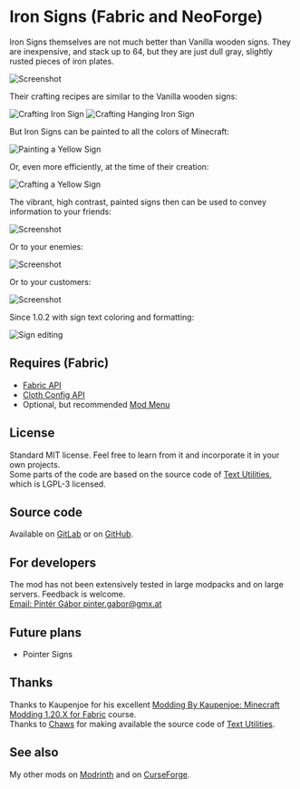 # Iron Signs (Fabric and NeoForge)  

Iron Signs themselves are not much better than Vanilla wooden signs. They are inexpensive, and stack up to 64, but they are just dull gray, slightly rusted pieces of iron plates.

![Screenshot](./images/screenshot1.png "Screenshot")

Their crafting recipes are similar to the Vanilla wooden signs:  

![Crafting Iron Sign](./images/crafting_iron_sign.png "Crafting Iron Sign")  ![Crafting Hanging Iron Sign](./images/crafting_hanging_iron_sign.png "Crafting Hanging Iron Sign")

But Iron Signs can be painted to all the colors of Minecraft:

![Painting a Yellow Sign](./images/painting_yellow_sign.png "Painting a Yellow Sign")

Or, even more efficiently, at the time of their creation:

![Crafting a Yellow Sign](./images/crafting_yellow_sign.png "Crafting a Yellow Sign")

The vibrant, high contrast, painted signs then can be used to convey information to your friends: 

![Screenshot](./images/screenshot2.png "Screenshot")

Or to your enemies:

![Screenshot](./images/screenshot3.png "Screenshot")

Or to your customers:

![Screenshot](./images/screenshot4.png "Screenshot")

Since 1.0.2 with sign text coloring and formatting: 

![Sign editing](./images/sign_editing.png "Screenshot")


## Requires (Fabric)

- [Fabric API](https://modrinth.com/mod/fabric-api)  
- [Cloth Config API](https://modrinth.com/mod/cloth-config)
- Optional, but recommended [Mod Menu](https://modrinth.com/mod/modmenu)


## License

Standard MIT license. Feel free to learn from it and incorporate it in your own projects.  
Some parts of the code are based on the source code of [Text Utilities](https://github.com/ChristopherHaws/mc-text-utilities), which is LGPL-3 licensed. 


## Source code

Available on [GitLab](https://gitlab.com/pintergabor/ironsigns.git) or on [GitHub](https://github.com/pinter-gabor-at/IronSigns.git).


## For developers

The mod has not been extensively tested in large modpacks and on large servers. Feedback is welcome.  
[Email: Pintér Gábor <pinter.gabor@gmx.at>](mailto://pinter.gabor@gmx.at)


## Future plans

- Pointer Signs


## Thanks

Thanks to Kaupenjoe for his excellent [Modding By Kaupenjoe: Minecraft Modding 1.20.X for Fabric](https://www.udemy.com/course/minecraft-modding-120x-for-fabric/) course.  
Thanks to [Chaws](https://modrinth.com/user/Chaws) for making available the source code of [Text Utilities](https://modrinth.com/mod/text-utilities).


## See also

My other mods on [Modrinth](https://modrinth.com/user/pinter.gabor) and on [CurseForge](https://www.curseforge.com/members/pintergabor/projects).
